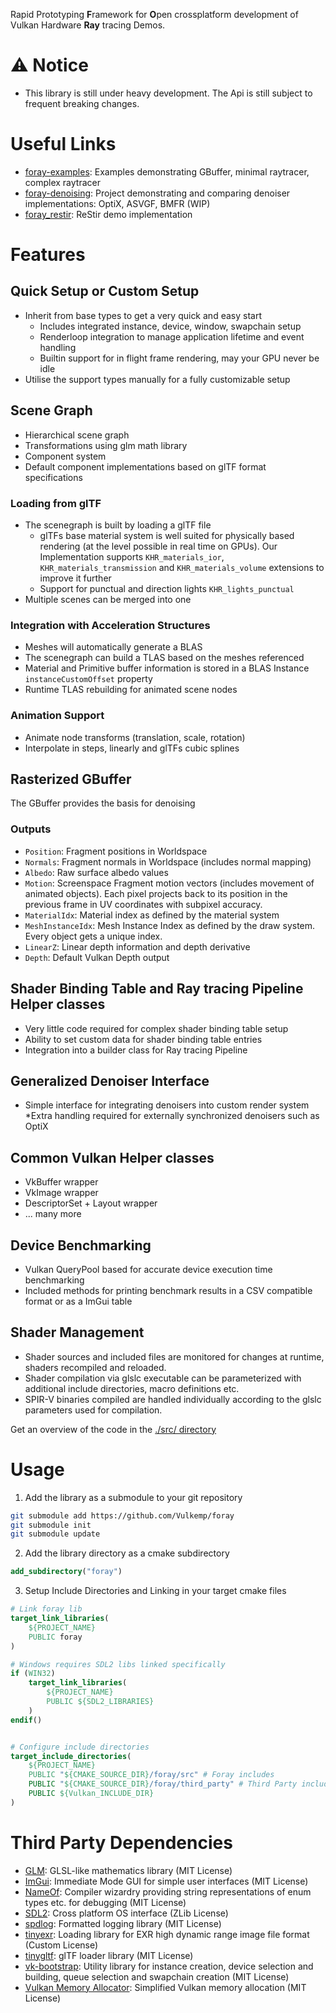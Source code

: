 Rapid Prototyping **F**ramework for **O**pen crossplatform development of Vulkan Hardware **Ray** tracing Demos.
# ⚠️ Notice
* This library is still under heavy development. The Api is still subject to frequent breaking changes.
# Useful Links
* [foray-examples](https://github.com/Vulkemp/foray-examples): Examples demonstrating GBuffer, minimal raytracer, complex raytracer
* [foray-denoising](https://github.com/Vulkemp/foray-denoising): Project demonstrating and comparing denoiser implementations: OptiX, ASVGF, BMFR (WIP)
* [foray_restir](https://github.com/Vulkemp/foray_restir): ReStir demo implementation
# Features
## Quick Setup or Custom Setup
* Inherit from base types to get a very quick and easy start
    * Includes integrated instance, device, window, swapchain setup
    * Renderloop integration to manage application lifetime and event handling
    * Builtin support for in flight frame rendering, may your GPU never be idle
* Utilise the support types manually for a fully customizable setup
## Scene Graph
* Hierarchical scene graph
* Transformations using glm math library
* Component system
* Default component implementations based on glTF format specifications
### Loading from glTF
* The scenegraph is built by loading a glTF file
    * glTFs base material system is well suited for physically based rendering (at the level possible in real time on GPUs). Our Implementation supports `KHR_materials_ior`, `KHR_materials_transmission` and `KHR_materials_volume` extensions to improve it further
    * Support for punctual and direction lights `KHR_lights_punctual`
* Multiple scenes can be merged into one
### Integration with Acceleration Structures
* Meshes will automatically generate a BLAS
* The scenegraph can build a TLAS based on the meshes referenced
* Material and Primitive buffer information is stored in a BLAS Instance `instanceCustomOffset` property
* Runtime TLAS rebuilding for animated scene nodes
### Animation Support
* Animate node transforms (translation, scale, rotation)
* Interpolate in steps, linearly and glTFs cubic splines
## Rasterized GBuffer
The GBuffer provides the basis for denoising
### Outputs
* `Position`: Fragment positions in Worldspace
* `Normals`: Fragment normals in Worldspace (includes normal mapping)
* `Albedo`: Raw surface albedo values
* `Motion`: Screenspace Fragment motion vectors (includes movement of animated objects). Each pixel projects back to its position in the previous frame in UV coordinates with subpixel accuracy.
* `MaterialIdx`: Material index as defined by the material system
* `MeshInstanceIdx`: Mesh Instance Index as defined by the draw system. Every object gets a unique index.
* `LinearZ`: Linear depth information and depth derivative
* `Depth`: Default Vulkan Depth output
## Shader Binding Table and Ray tracing Pipeline Helper classes
* Very little code required for complex shader binding table setup
* Ability to set custom data for shader binding table entries
* Integration into a builder class for Ray tracing Pipeline
## Generalized Denoiser Interface
* Simple interface for integrating denoisers into custom render system
    *Extra handling required for externally synchronized denoisers such as OptiX
## Common Vulkan Helper classes
* VkBuffer wrapper
* VkImage wrapper
* DescriptorSet + Layout wrapper
* ... many more
## Device Benchmarking
* Vulkan QueryPool based for accurate device execution time benchmarking
* Included methods for printing benchmark results in a CSV compatible format or as a ImGui table
## Shader Management
* Shader sources and included files are monitored for changes at runtime, shaders recompiled and reloaded.
* Shader compilation via glslc executable can be parameterized with additional include directories, macro definitions etc.
* SPIR-V binaries compiled are handled individually according to the glslc parameters used for compilation.


Get an overview of the code in the [./src/ directory](./src/)
# Usage
1. Add the library as a submodule to your git repository
```sh
git submodule add https://github.com/Vulkemp/foray
git submodule init
git submodule update
```
2. Add the library directory as a cmake subdirectory
```cmake
add_subdirectory("foray")
```
3. Setup Include Directories and Linking in your target cmake files
```cmake
# Link foray lib
target_link_libraries(
	${PROJECT_NAME}
	PUBLIC foray
)

# Windows requires SDL2 libs linked specifically
if (WIN32)
	target_link_libraries(
		${PROJECT_NAME}
		PUBLIC ${SDL2_LIBRARIES}
	)
endif()


# Configure include directories
target_include_directories(
   	${PROJECT_NAME}
   	PUBLIC "${CMAKE_SOURCE_DIR}/foray/src" # Foray includes
   	PUBLIC "${CMAKE_SOURCE_DIR}/foray/third_party" # Third Party includes
   	PUBLIC ${Vulkan_INCLUDE_DIR}
)
```
# Third Party Dependencies
* [GLM](https://github.com/g-truc/glm): GLSL-like mathematics library (MIT License)
* [ImGui](https://github.com/ocornut/imgui): Immediate Mode GUI for simple user interfaces (MIT License)
* [NameOf](https://github.com/Neargye/nameof): Compiler wizardry providing string representations of enum types etc. for debugging (MIT License)
* [SDL2](https://github.com/libsdl-org/SDL): Cross platform OS interface (ZLib License)
* [spdlog](https://github.com/gabime/spdlog): Formatted logging library (MIT License)
* [tinyexr](https://github.com/syoyo/tinyexr): Loading library for EXR high dynamic range image file format (Custom License)
* [tinygltf](https://github.com/syoyo/tinygltf): glTF loader library (MIT License)
* [vk-bootstrap](https://github.com/charles-lunarg/vk-bootstrap): Utility library for instance creation, device selection and building, queue selection and swapchain creation (MIT License)
* [Vulkan Memory Allocator](https://github.com/GPUOpen-LibrariesAndSDKs/VulkanMemoryAllocator): Simplified Vulkan memory allocation (MIT License)